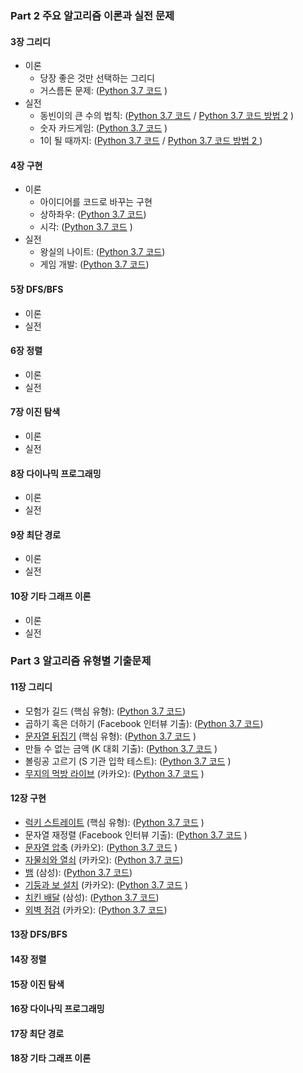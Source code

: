 ### Part 2 주요 알고리즘 이론과 실전 문제

#### 3장 그리디

* 이론
    * 당장 좋은 것만 선택하는 그리디
    * 거스름돈 문제: ([Python 3.7 코드](/3/1.py) )
* 실전
    * 동빈이의 큰 수의 법칙: ([Python 3.7 코드](/3/2.py)  / [Python 3.7 코드 방법 2](/3/2-1.py) )
    * 숫자 카드게임: ([Python 3.7 코드](/3/3.py) )
    * 1이 될 때까지: ([Python 3.7 코드](/3/4.py) / [Python 3.7 코드 방법 2 ](/3/4-1.py) )

#### 4장 구현

* 이론
    * 아이디어를 코드로 바꾸는 구현
    * 상하좌우: ([Python 3.7 코드](/4/1.py))
    * 시각: ([Python 3.7 코드](/4/2.py) )
* 실전
    * 왕실의 나이트: ([Python 3.7 코드](/4/3.py))
    * 게임 개발: ([Python 3.7 코드](/4/4.py))

#### 5장 DFS/BFS

* 이론
* 실전
    

#### 6장 정렬
* 이론
* 실전
#### 7장 이진 탐색
* 이론
* 실전

#### 8장 다이나믹 프로그래밍

* 이론
* 실전

#### 9장 최단 경로

* 이론
* 실전

#### 10장 기타 그래프 이론

* 이론
* 실전

### Part 3 알고리즘 유형별 기출문제

#### 11장 그리디

* 모험가 길드 (핵심 유형): ([Python 3.7 코드](/11/1.py))
* 곱하기 혹은 더하기 (Facebook 인터뷰 기출): ([Python 3.7 코드](/11/2.py))
* [문자열 뒤집기](https://www.acmicpc.net/problem/1439) (핵심 유형): ([Python 3.7 코드](/11/3.py) )
* 만들 수 없는 금액 (K 대회 기출): ([Python 3.7 코드](/11/4.py) )
* 볼링공 고르기 (S 기관 입학 테스트): ([Python 3.7 코드](/11/5.py) )
* [무지의 먹방 라이브](https://programmers.co.kr/learn/courses/30/lessons/42891) (카카오): ([Python 3.7 코드](/11/6.py) )

#### 12장 구현

* [럭키 스트레이트](https://www.acmicpc.net/problem/18406) (핵심 유형): ([Python 3.7 코드](/12/1.py) )
* 문자열 재정렬 (Facebook 인터뷰 기출): ([Python 3.7 코드](/12/2.py) )
* [문자열 압축](https://programmers.co.kr/learn/courses/30/lessons/60057) (카카오): ([Python 3.7 코드](/12/3.py) )
* [자물쇠와 열쇠](https://programmers.co.kr/learn/courses/30/lessons/60059) (카카오): ([Python 3.7 코드](/12/4.py))
* [뱀](https://www.acmicpc.net/problem/3190) (삼성): ([Python 3.7 코드](/12/5.py))
* [기둥과 보 설치](https://programmers.co.kr/learn/courses/30/lessons/60061) (카카오): ([Python 3.7 코드](/12/6.py) )
* [치킨 배달](https://www.acmicpc.net/problem/15686) (삼성): ([Python 3.7 코드](/12/7.py))
* [외벽 점검](https://programmers.co.kr/learn/courses/30/lessons/60062) (카카오): ([Python 3.7 코드](/12/8.py))

#### 13장 DFS/BFS
 

#### 14장 정렬



#### 15장 이진 탐색


#### 16장 다이나믹 프로그래밍



#### 17장 최단 경로



#### 18장 기타 그래프 이론
